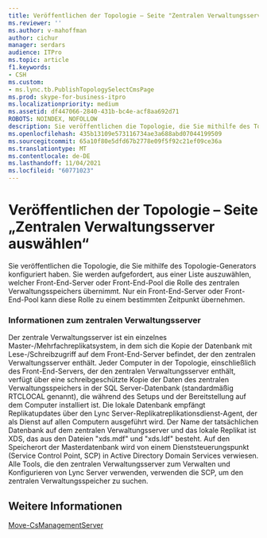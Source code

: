 ```yaml
---
title: Veröffentlichen der Topologie – Seite "Zentralen Verwaltungsserver auswählen"
ms.reviewer: ''
ms.author: v-mahoffman
author: cichur
manager: serdars
audience: ITPro
ms.topic: article
f1.keywords:
- CSH
ms.custom:
- ms.lync.tb.PublishTopologySelectCmsPage
ms.prod: skype-for-business-itpro
ms.localizationpriority: medium
ms.assetid: df447066-2840-431b-bc4e-acf8aa692d71
ROBOTS: NOINDEX, NOFOLLOW
description: Sie veröffentlichen die Topologie, die Sie mithilfe des Topologie-Generators konfiguriert haben. Sie werden aufgefordert, aus einer Liste auszuwählen, welcher Front-End-Server oder Front-End-Pool die Rolle des zentralen Verwaltungsspeichers übernimmt. Nur ein Front-End-Server oder Front-End-Pool kann diese Rolle zu einem bestimmten Zeitpunkt übernehmen.
ms.openlocfilehash: 435b13109e573116734ae3a688abd07044199509
ms.sourcegitcommit: 65a10f80e5dfd67b2778e09f5f92c21ef09ce36a
ms.translationtype: MT
ms.contentlocale: de-DE
ms.lasthandoff: 11/04/2021
ms.locfileid: "60771023"
---
```

# <a name="publish-topology-select-cms-page"></a>Veröffentlichen der Topologie – Seite „Zentralen Verwaltungsserver auswählen“
 
Sie veröffentlichen die Topologie, die Sie mithilfe des Topologie-Generators konfiguriert haben. Sie werden aufgefordert, aus einer Liste auszuwählen, welcher Front-End-Server oder Front-End-Pool die Rolle des zentralen Verwaltungsspeichers übernimmt. Nur ein Front-End-Server oder Front-End-Pool kann diese Rolle zu einem bestimmten Zeitpunkt übernehmen. 
  
### <a name="about-the-central-management-server"></a>Informationen zum zentralen Verwaltungsserver
Der zentrale Verwaltungsserver ist ein einzelnes Master-/Mehrfachreplikatsystem, in dem sich die Kopie der Datenbank mit Lese-/Schreibzugriff auf dem Front-End-Server befindet, der den zentralen Verwaltungsserver enthält. Jeder Computer in der Topologie, einschließlich des Front-End-Servers, der den zentralen Verwaltungsserver enthält, verfügt über eine schreibgeschützte Kopie der Daten des zentralen Verwaltungsspeichers in der SQL Server-Datenbank (standardmäßig RTCLOCAL genannt), die während des Setups und der Bereitstellung auf dem Computer installiert ist. Die lokale Datenbank empfängt Replikatupdates über den Lync Server-Replikatreplikationsdienst-Agent, der als Dienst auf allen Computern ausgeführt wird. Der Name der tatsächlichen Datenbank auf dem zentralen Verwaltungsserver und das lokale Replikat ist XDS, das aus den Dateien "xds.mdf" und "xds.ldf" besteht. Auf den Speicherort der Masterdatenbank wird von einem Dienststeuerungspunkt (Service Control Point, SCP) in Active Directory Domain Services verwiesen. Alle Tools, die den zentralen Verwaltungsserver zum Verwalten und Konfigurieren von Lync Server verwenden, verwenden die SCP, um den zentralen Verwaltungsspeicher zu suchen.
  
## <a name="see-also"></a>Weitere Informationen

[Move-CsManagementServer](/powershell/module/skype/move-csmanagementserver?view=skype-ps)
